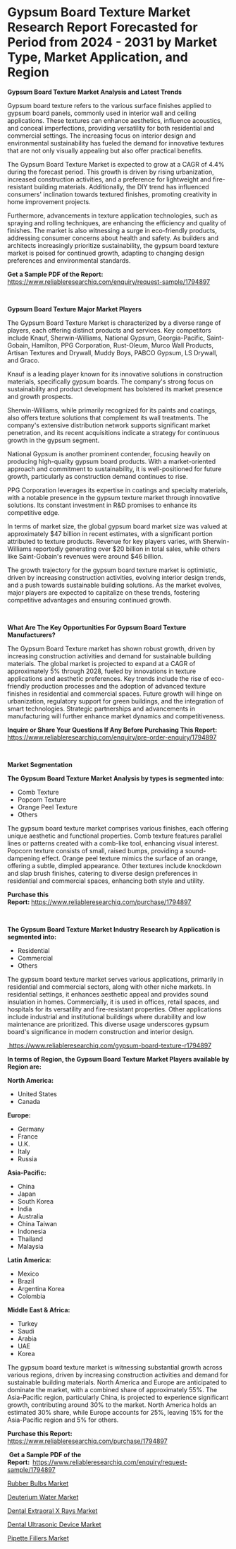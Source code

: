 <p><h1>Gypsum Board Texture Market Research Report Forecasted for Period from 2024 -  2031 by Market Type, Market Application, and Region</h1></p><p><strong>Gypsum Board Texture Market Analysis and Latest Trends</strong></p>
<p><p>Gypsum board texture refers to the various surface finishes applied to gypsum board panels, commonly used in interior wall and ceiling applications. These textures can enhance aesthetics, influence acoustics, and conceal imperfections, providing versatility for both residential and commercial settings. The increasing focus on interior design and environmental sustainability has fueled the demand for innovative textures that are not only visually appealing but also offer practical benefits.</p><p>The Gypsum Board Texture Market is expected to grow at a CAGR of 4.4% during the forecast period. This growth is driven by rising urbanization, increased construction activities, and a preference for lightweight and fire-resistant building materials. Additionally, the DIY trend has influenced consumers' inclination towards textured finishes, promoting creativity in home improvement projects. </p><p>Furthermore, advancements in texture application technologies, such as spraying and rolling techniques, are enhancing the efficiency and quality of finishes. The market is also witnessing a surge in eco-friendly products, addressing consumer concerns about health and safety. As builders and architects increasingly prioritize sustainability, the gypsum board texture market is poised for continued growth, adapting to changing design preferences and environmental standards.</p></p>
<p><strong>Get a Sample PDF of the Report:&nbsp;</strong> <a href="https://www.reliableresearchiq.com/enquiry/request-sample/1794897?utm_campaign=1106&utm_medium=2&utm_source=Github&utm_content=ia&utm_term=11112024&utm_id=gypsum-board-texture">https://www.reliableresearchiq.com/enquiry/request-sample/1794897</a></p>
<p>&nbsp;</p>
<p><strong>Gypsum Board Texture Major Market Players</strong></p>
<p><p>The Gypsum Board Texture Market is characterized by a diverse range of players, each offering distinct products and services. Key competitors include Knauf, Sherwin-Williams, National Gypsum, Georgia-Pacific, Saint-Gobain, Hamilton, PPG Corporation, Rust-Oleum, Murco Wall Products, Artisan Textures and Drywall, Muddy Boys, PABCO Gypsum, LS Drywall, and Graco.</p><p>Knauf is a leading player known for its innovative solutions in construction materials, specifically gypsum boards. The company's strong focus on sustainability and product development has bolstered its market presence and growth prospects.</p><p>Sherwin-Williams, while primarily recognized for its paints and coatings, also offers texture solutions that complement its wall treatments. The company's extensive distribution network supports significant market penetration, and its recent acquisitions indicate a strategy for continuous growth in the gypsum segment.</p><p>National Gypsum is another prominent contender, focusing heavily on producing high-quality gypsum board products. With a market-oriented approach and commitment to sustainability, it is well-positioned for future growth, particularly as construction demand continues to rise.</p><p>PPG Corporation leverages its expertise in coatings and specialty materials, with a notable presence in the gypsum texture market through innovative solutions. Its constant investment in R&D promises to enhance its competitive edge.</p><p>In terms of market size, the global gypsum board market size was valued at approximately $47 billion in recent estimates, with a significant portion attributed to texture products. Revenue for key players varies, with Sherwin-Williams reportedly generating over $20 billion in total sales, while others like Saint-Gobain's revenues were around $46 billion.</p><p>The growth trajectory for the gypsum board texture market is optimistic, driven by increasing construction activities, evolving interior design trends, and a push towards sustainable building solutions. As the market evolves, major players are expected to capitalize on these trends, fostering competitive advantages and ensuring continued growth.</p></p>
<p>&nbsp;</p>
<p><strong>What Are The Key Opportunities For Gypsum Board Texture Manufacturers?</strong></p>
<p><p>The Gypsum Board Texture market has shown robust growth, driven by increasing construction activities and demand for sustainable building materials. The global market is projected to expand at a CAGR of approximately 5% through 2028, fueled by innovations in texture applications and aesthetic preferences. Key trends include the rise of eco-friendly production processes and the adoption of advanced texture finishes in residential and commercial spaces. Future growth will hinge on urbanization, regulatory support for green buildings, and the integration of smart technologies. Strategic partnerships and advancements in manufacturing will further enhance market dynamics and competitiveness.</p></p>
<p><strong>Inquire or Share Your Questions If Any Before Purchasing This Report:</strong> <a href="https://www.reliableresearchiq.com/enquiry/pre-order-enquiry/1794897?utm_campaign=1106&utm_medium=2&utm_source=Github&utm_content=ia&utm_term=11112024&utm_id=gypsum-board-texture">https://www.reliableresearchiq.com/enquiry/pre-order-enquiry/1794897</a></p>
<p>&nbsp;</p>
<p><strong>Market Segmentation</strong></p>
<p><strong>The Gypsum Board Texture Market Analysis by types is segmented into:</strong></p>
<p><ul><li>Comb Texture</li><li>Popcorn Texture</li><li>Orange Peel Texture</li><li>Others</li></ul></p>
<p><p>The gypsum board texture market comprises various finishes, each offering unique aesthetic and functional properties. Comb texture features parallel lines or patterns created with a comb-like tool, enhancing visual interest. Popcorn texture consists of small, raised bumps, providing a sound-dampening effect. Orange peel texture mimics the surface of an orange, offering a subtle, dimpled appearance. Other textures include knockdown and slap brush finishes, catering to diverse design preferences in residential and commercial spaces, enhancing both style and utility.</p></p>
<p><strong>Purchase this Report:&nbsp;</strong><a href="https://www.reliableresearchiq.com/purchase/1794897?utm_campaign=1106&utm_medium=2&utm_source=Github&utm_content=ia&utm_term=11112024&utm_id=gypsum-board-texture">https://www.reliableresearchiq.com/purchase/1794897</a></p>
<p>&nbsp;</p>
<p><strong>The Gypsum Board Texture Market Industry Research by Application is segmented into:</strong></p>
<p><ul><li>Residential</li><li>Commercial</li><li>Others</li></ul></p>
<p><p>The gypsum board texture market serves various applications, primarily in residential and commercial sectors, along with other niche markets. In residential settings, it enhances aesthetic appeal and provides sound insulation in homes. Commercially, it is used in offices, retail spaces, and hospitals for its versatility and fire-resistant properties. Other applications include industrial and institutional buildings where durability and low maintenance are prioritized. This diverse usage underscores gypsum board's significance in modern construction and interior design.</p></p>
<p><a href="https://www.reliableresearchiq.com/gypsum-board-texture-r1794897?utm_campaign=1106&utm_medium=2&utm_source=Github&utm_content=ia&utm_term=11112024&utm_id=gypsum-board-texture">&nbsp;https://www.reliableresearchiq.com/gypsum-board-texture-r1794897</a></p>
<p><strong>In terms of Region, the Gypsum Board Texture Market Players available by Region are:</strong></p>
<p>
    <p> <strong> North America: </strong>
        <ul>
            <li>United States</li>
            <li>Canada</li>
        </ul>
        </p> 
    <p> <strong> Europe: </strong>
        <ul>
            <li>Germany</li>
            <li>France</li>
            <li>U.K.</li>
            <li>Italy</li>
            <li>Russia</li>
        </ul>
        </p> 
    <p> <strong> Asia-Pacific: </strong>
        <ul>
            <li>China</li>
            <li>Japan</li>
            <li>South Korea</li>
            <li>India</li>
            <li>Australia</li>
            <li>China Taiwan</li>
            <li>Indonesia</li>
            <li>Thailand</li>
            <li>Malaysia</li>
        </ul>
        </p> 
    <p> <strong> Latin America: </strong>
        <ul>
            <li>Mexico</li>
            <li>Brazil</li>
            <li>Argentina Korea</li>
            <li>Colombia</li>
        </ul>
        </p> 
    <p> <strong> Middle East & Africa: </strong>
        <ul>
            <li>Turkey</li>
            <li>Saudi</li>
            <li>Arabia</li>
            <li>UAE</li>
            <li>Korea</li>
        </ul>
    </p>
    </p>
<p><p>The gypsum board texture market is witnessing substantial growth across various regions, driven by increasing construction activities and demand for sustainable building materials. North America and Europe are anticipated to dominate the market, with a combined share of approximately 55%. The Asia-Pacific region, particularly China, is projected to experience significant growth, contributing around 30% to the market. North America holds an estimated 30% share, while Europe accounts for 25%, leaving 15% for the Asia-Pacific region and 5% for others.</p></p>
<p><strong>Purchase this Report: </strong><a href="https://www.reliableresearchiq.com/purchase/1794897?utm_campaign=1106&utm_medium=2&utm_source=Github&utm_content=ia&utm_term=11112024&utm_id=gypsum-board-texture">https://www.reliableresearchiq.com/purchase/1794897</a></p>
<p>&nbsp;<strong>Get a Sample PDF of the Report:&nbsp;&nbsp;</strong><a href="https://www.reliableresearchiq.com/enquiry/request-sample/1794897?utm_campaign=1106&utm_medium=2&utm_source=Github&utm_content=ia&utm_term=11112024&utm_id=gypsum-board-texture">https://www.reliableresearchiq.com/enquiry/request-sample/1794897</a></p>
<p><strong></strong></p>
<p><p><a href="https://www.linkedin.com/pulse/rubber-bulbs-market-evolution-global-trends-regional-dynamics-unhdf?utm_campaign=1106&utm_medium=2&utm_source=Github&utm_content=ia&utm_term=11112024&utm_id=gypsum-board-texture">Rubber Bulbs Market</a></p><p><a href="https://github.com/hentonwytandusyl0/Market-Research-Report-List-1/blob/main/deuterium-water-market.md?utm_campaign=1106&utm_medium=2&utm_source=Github&utm_content=ia&utm_term=11112024&utm_id=gypsum-board-texture">Deuterium Water Market</a></p><p><a href="https://issuu.com/reportprime-2/docs/dental-extraoral-x-rays-market-size_e97f6a1f584cd6?utm_campaign=1106&utm_medium=2&utm_source=Github&utm_content=ia&utm_term=11112024&utm_id=gypsum-board-texture">Dental Extraoral X Rays Market</a></p><p><a href="https://issuu.com/reportprime-2/docs/dental-ultrasonic-device-market-siz_a7655e6f8f4665?utm_campaign=1106&utm_medium=2&utm_source=Github&utm_content=ia&utm_term=11112024&utm_id=gypsum-board-texture">Dental Ultrasonic Device Market</a></p><p><a href="https://www.linkedin.com/pulse/global-pipette-fillers-industry-analysis-share-growth-trends-xf9ef?utm_campaign=1106&utm_medium=2&utm_source=Github&utm_content=ia&utm_term=11112024&utm_id=gypsum-board-texture">Pipette Fillers Market</a></p></p>